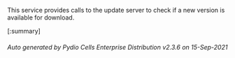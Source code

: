






This service provides calls to the update server to check if a new version is available for download.

[:summary]

###### Auto generated by Pydio Cells Enterprise Distribution v2.3.6 on 15-Sep-2021
